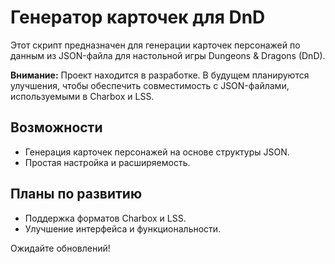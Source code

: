 # Генератор карточек для DnD

Этот скрипт предназначен для генерации карточек персонажей по данным из JSON-файла для настольной игры Dungeons & Dragons (DnD).

**Внимание:** Проект находится в разработке. В будущем планируются улучшения, чтобы обеспечить совместимость с JSON-файлами, используемыми в Charbox и LSS.

## Возможности

- Генерация карточек персонажей на основе структуры JSON.
- Простая настройка и расширяемость.

## Планы по развитию

- Поддержка форматов Charbox и LSS.
- Улучшение интерфейса и функциональности.

Ожидайте обновлений!
